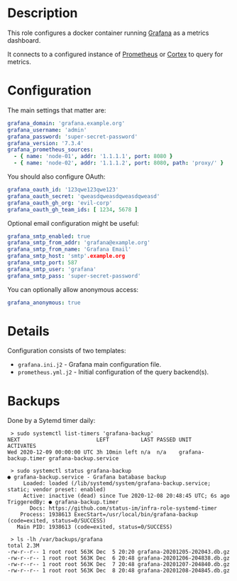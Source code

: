 # Description

This role configures a docker container running [Grafana](http://docs.grafana.org/) as a metrics dashboard.

It connects to a configured instance of [Prometheus](https://prometheus.io/docs/introduction/overview/) or [Cortex](https://cortexmetrics.io/) to query for metrics.

# Configuration

The main settings that matter are:
```yaml
grafana_domain: 'grafana.example.org'
grafana_username: 'admin'
grafana_password: 'super-secret-password'
grafana_version: '7.3.4'
grafana_prometheus_sources:
  - { name: 'node-01', addr: '1.1.1.1', port: 8080 }
  - { name: 'node-02', addr: '1.1.1.2', port: 8080, path: 'proxy/' }
```
You should also configure OAuth:
```yaml
grafana_oauth_id: '123qwe123qwe123'
grafana_oauth_secret: 'qweasdqweasdqweasdqweasd'
grafana_oauth_gh_org: 'evil-corp'
grafana_oauth_gh_team_ids: [ 1234, 5678 ]
```
Optional email configuration might be useful:
```yaml
grafana_smtp_enabled: true
grafana_smtp_from_addr: 'grafana@example.org'
grafana_smtp_from_name: 'Grafana Email'
grafana_smtp_host: 'smtp'.example.org
grafana_smtp_port: 587
grafana_smtp_user: 'grafana'
grafana_smtp_pass: 'super-secret-password'
```
You can optionally allow anonymous access:
```yaml
grafana_anonymous: true
```

# Details

Configuration consists of two templates:

* `grafana.ini.j2` - Grafana main configuration file.
* `prometheus.yml.j2` - Initial configuration of the query backend(s).

# Backups

Done by a Sytemd timer daily:
```
 > sudo systemctl list-timers 'grafana-backup'
NEXT                        LEFT          LAST PASSED UNIT                 ACTIVATES             
Wed 2020-12-09 00:00:00 UTC 3h 10min left n/a  n/a    grafana-backup.timer grafana-backup.service

 > sudo systemctl status grafana-backup
● grafana-backup.service - Grafana batabase backup
     Loaded: loaded (/lib/systemd/system/grafana-backup.service; static; vendor preset: enabled)
     Active: inactive (dead) since Tue 2020-12-08 20:48:45 UTC; 6s ago
TriggeredBy: ● grafana-backup.timer
       Docs: https://github.com/status-im/infra-role-systemd-timer
    Process: 1938613 ExecStart=/usr/local/bin/grafana-backup (code=exited, status=0/SUCCESS)
   Main PID: 1938613 (code=exited, status=0/SUCCESS)
```
```
 > ls -lh /var/backups/grafana
total 2.3M
-rw-r--r-- 1 root root 563K Dec  5 20:20 grafana-20201205-202043.db.gz
-rw-r--r-- 1 root root 563K Dec  6 20:48 grafana-20201206-204838.db.gz
-rw-r--r-- 1 root root 563K Dec  7 20:48 grafana-20201207-204840.db.gz
-rw-r--r-- 1 root root 563K Dec  8 20:48 grafana-20201208-204845.db.gz
```
